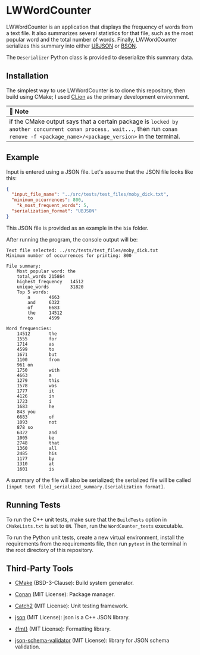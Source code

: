 # LWWordCounter

LWWordCounter is an application that displays the frequency of words from a text file. It also
summarizes several statistics for that file, such as the most popular word and the total number of
words. Finally, LWWordCounter serializes this summary into either [UBJSON](https://ubjson.org/) or
[BSON](https://bsonspec.org/).

The `Deserializer` Python class is provided to deserialize this summary data.

## Installation

The simplest way to use LWWordCounter is to clone this repository, then build using CMake; I used
[CLion](https://www.jetbrains.com/clion/) as the primary development environment.


| :memo: Note                                                                                                                                                                            |
|:---------------------------------------------------------------------------------------------------------------------------------------------------------------------------------------|
| if the CMake output says that a certain package is `locked by another concurrent conan process, wait...`, then run `conan remove -f <package_name>/<package_version>` in the terminal. |


## Example

Input is entered using a JSON file. Let's assume that the JSON file looks like this:

```json
{
  "input_file_name": "../src/tests/test_files/moby_dick.txt",
  "minimum_occurrences": 800,
    "k_most_frequent_words": 5,
  "serialization_format": "UBJSON"
}
```

This JSON file is provided as an example in the `bin` folder.

After running the program, the console output will be:

```text
Text file selected: ../src/tests/test_files/moby_dick.txt
Minimum number of occurrences for printing: 800

File summary:
    Most popular word: the
    total_words 215864
    highest_frequency   14512
    unique_words        31820
    Top 5 words:
        a       4663
        and     6322
        of      6683
        the     14512
        to      4599

Word frequencies:
    14512       the
    1555        for
    1714        as
    4599        to
    1671        but
    1100        from
    961 on
    1750        with
    4663        a
    1279        this
    1578        was
    1777        it
    4126        in
    1723        i
    1683        he
    843 you
    6683        of
    1093        not
    878 so
    6322        and
    1005        be
    2748        that
    1360        all
    2485        his
    1177        by
    1310        at
    1601        is
```

A summary of the file will also be serialized; the serialized file will be called
`[input text file]_serialized_summary.[serialization format]`.


## Running Tests

To run the C++ unit tests, make sure that the `BuildTests` option in `CMakeLists.txt` is set to
`ON`. Then, run the `WordCounter_tests` executable.

To run the Python unit tests, create a new virtual environment, install the requirements from the
requirements file, then run `pytest` in the terminal in the root directory of this repository.


## Third-Party Tools
- [CMake](https://cmake.org/) (BSD-3-Clause): Build system generator.

- [Conan](https://conan.io/) (MIT License): Package manager.

- [Catch2](https://github.com/catchorg/Catch2/tree/v2.x) (MIT License): Unit testing framework.

- [json](https://github.com/nlohmann/json) (MIT License): json is a C++ JSON library.

- [{fmt}](https://github.com/fmtlib/fmt) (MIT License): Formatting library.

- [json-schema-validator](https://github.com/pboettch/json-schema-validator) (MIT License): library for JSON schema validation.
